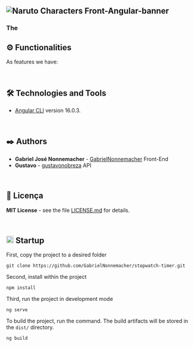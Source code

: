 ![Naruto Characters Front-Angular-banner](https://github.com/GabrielNonnemacher/Naruto-Characters/assets/87139289/5a0b19f4-182c-4086-b73f-9365c47e85ad)
-----

### The 

## ⚙️ Functionalities

As features we have:

<br/>

## 🛠️ Technologies and Tools

* [Angular CLI](https://github.com/angular/angular-cli) version 16.0.3.
  
<br/>

## ✒️ Authors

* **Gabriel José Nonnemacher** - [GabrielNonnemacher](https://github.com/GabrielNonnemacher) Front-End
* **Gustavo** - [gustavonobreza](https://github.com/gustavonobreza/naruto-api) API
<br/>

## 📄 Licença

**MIT License** - see the file [LICENSE.md](https://github.com/GabrielNonnemacher/Naruto-Characters/blob/master/LICENSE) for details.

<br/>

## <img height="20px" src="https://cdn-icons-png.flaticon.com/512/352/352163.png"> Startup

First, copy the project to a desired folder
```
git clone https://github.com/GabrielNonnemacher/stopwatch-timer.git
```

Second, install within the project
```
npm install
```

Third, run the project in development mode
```
ng serve
```
To build the project, run the command. The build artifacts will be stored in the `dist/` directory.
```
ng build
```
<br/>
